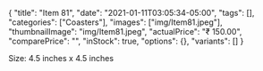 {
    "title": "Item 81",
    "date": "2021-01-11T03:05:34-05:00",
    "tags": [],
    "categories": ["Coasters"],
    "images": ["img/Item81.jpeg"],
    "thumbnailImage": "img/Item81.jpeg",
    "actualPrice": "₹ 150.00",
    "comparePrice": "",
    "inStock": true,
    "options": {},
    "variants": []
}


Size: 4.5 inches x 4.5 inches